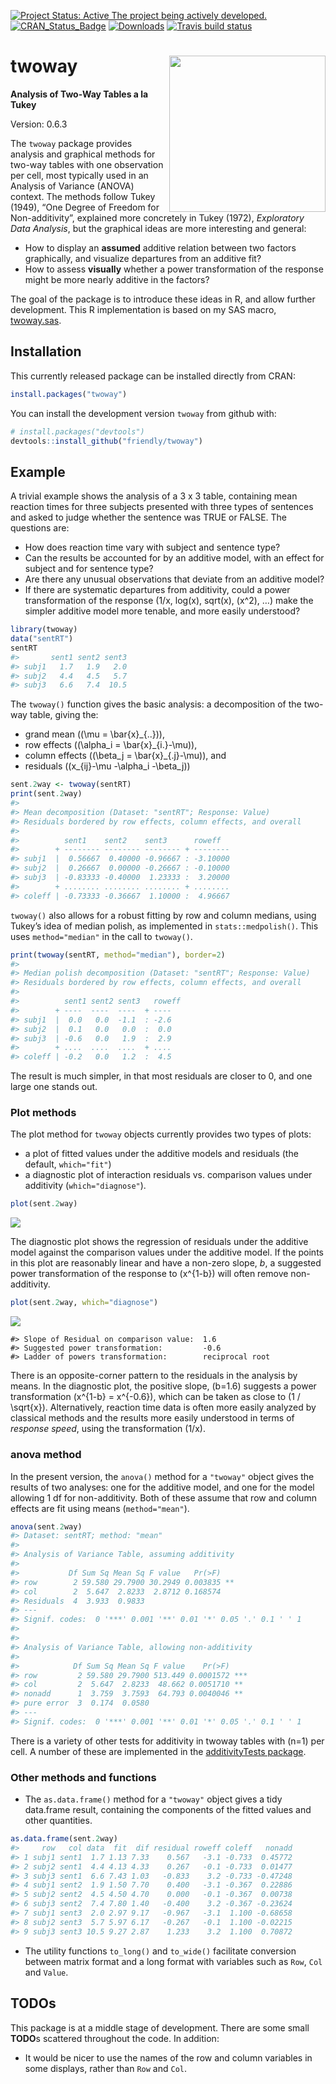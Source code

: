 
<!-- badges: start -->

[![Project Status: Active The project being actively
developed.](https://www.repostatus.org/badges/latest/active.svg)](https://www.repostatus.org/#active)
[![CRAN\_Status\_Badge](http://www.r-pkg.org/badges/version/twoway)](https://cran.r-project.org/package=twoway)
[![Downloads](http://cranlogs.r-pkg.org/badges/grand-total/twoway)](https://cran.r-project.org/package=twoway)
[![Travis build
status](https://travis-ci.org/friendly/twoway.svg?branch=master)](https://travis-ci.org/friendly/twoway)
<!-- badges: end -->

<!-- [![Licence](https://img.shields.io/badge/licence-GPL--3-blue.svg)](https://www.gnu.org/licenses/gpl-3.0.en.html) -->

<!-- README.md is generated from README.Rmd. Please edit that file -->

# twoway <img src="twoway-logo.png" align="right" height="250px" />

**Analysis of Two-Way Tables a la Tukey**

Version: 0.6.3

The `twoway` package provides analysis and graphical methods for two-way
tables with one observation per cell, most typically used in an Analysis
of Variance (ANOVA) context. The methods follow Tukey (1949), “One
Degree of Freedom for Non-additivity”, explained more concretely in
Tukey (1972), *Exploratory Data Analysis*, but the graphical ideas are
more interesting and general:

  - How to display an **assumed** additive relation between two factors
    graphically, and visualize departures from an additive fit?
  - How to assess **visually** whether a power transformation of the
    response might be more nearly additive in the factors?

The goal of the package is to introduce these ideas in R, and allow
further development. This R implementation is based on my SAS macro,
[twoway.sas](http://www.datavis.ca/sasmac/twoway.html).

## Installation

This currently released package can be installed directly from CRAN:

``` r
install.packages("twoway")
```

You can install the development version `twoway` from github with:

``` r
# install.packages("devtools")
devtools::install_github("friendly/twoway")
```

## Example

A trivial example shows the analysis of a 3 x 3 table, containing mean
reaction times for three subjects presented with three types of
sentences and asked to judge whether the sentence was TRUE or FALSE. The
questions are:

  - How does reaction time vary with subject and sentence type?
  - Can the results be accounted for by an additive model, with an
    effect for subject and for sentence type?
  - Are there any unusual observations that deviate from an additive
    model?
  - If there are systematic departures from additivity, could a power
    transformation of the response (1/x, log(x), sqrt(x), \(x^2\), …)
    make the simpler additive model more tenable, and more easily
    understood?

<!-- end list -->

``` r
library(twoway)
data("sentRT")
sentRT
#>       sent1 sent2 sent3
#> subj1   1.7   1.9   2.0
#> subj2   4.4   4.5   5.7
#> subj3   6.6   7.4  10.5
```

The `twoway()` function gives the basic analysis: a decomposition of the
two-way table, giving the:

  - grand mean (\(\mu = \bar{x}_{..}\)),
  - row effects (\(\alpha_i = \bar{x}_{i.}-\mu\)),
  - column effects (\(\beta_j = \bar{x}_{.j}-\mu\)), and
  - residuals (\(x_{ij}-\mu -\alpha_i -\beta_j\))

<!-- end list -->

``` r
sent.2way <- twoway(sentRT)
print(sent.2way)
#> 
#> Mean decomposition (Dataset: "sentRT"; Response: Value)
#> Residuals bordered by row effects, column effects, and overall
#> 
#>          sent1    sent2    sent3      roweff  
#>        + -------- -------- -------- + --------
#> subj1  |  0.56667  0.40000 -0.96667 : -3.10000
#> subj2  |  0.26667  0.00000 -0.26667 : -0.10000
#> subj3  | -0.83333 -0.40000  1.23333 :  3.20000
#>        + ........ ........ ........ + ........
#> coleff | -0.73333 -0.36667  1.10000 :  4.96667
```

`twoway()` also allows for a robust fitting by row and column medians,
using Tukey’s idea of median polish, as implemented in
`stats::medpolish()`. This uses `method="median"` in the call to
`twoway()`.

``` r
print(twoway(sentRT, method="median"), border=2)
#> 
#> Median polish decomposition (Dataset: "sentRT"; Response: Value)
#> Residuals bordered by row effects, column effects, and overall
#> 
#>          sent1 sent2 sent3   roweff
#>        + ----  ----  ----  + ----  
#> subj1  |  0.0   0.0  -1.1  : -2.6  
#> subj2  |  0.1   0.0   0.0  :  0.0  
#> subj3  | -0.6   0.0   1.9  :  2.9  
#>        + ....  ....  ....  + ....  
#> coleff | -0.2   0.0   1.2  :  4.5
```

The result is much simpler, in that most residuals are closer to 0, and
one large one stands out.

### Plot methods

The plot method for `twoway` objects currently provides two types of
plots:

  - a plot of fitted values under the additive models and residuals (the
    default, `which="fit"`)
  - a diagnostic plot of interaction residuals vs. comparison values
    under additivity (`which="diagnose"`).

<!-- end list -->

``` r
plot(sent.2way)
```

![](README-ex1-plot-1.png)<!-- -->

The diagnostic plot shows the regression of residuals under the additive
model against the comparison values under the additive model. If the
points in this plot are reasonably linear and have a non-zero slope,
*b*, a suggested power transformation of the response to \(x^{1-b}\)
will often remove non-additivity.

``` r
plot(sent.2way, which="diagnose")
```

![](README-ex1-plot2-1.png)<!-- -->

    #> Slope of Residual on comparison value:  1.6 
    #> Suggested power transformation:         -0.6 
    #> Ladder of powers transformation:        reciprocal root

There is an opposite-corner pattern to the residuals in the analysis by
means. In the diagnostic plot, the positive slope, \(b=1.6\) suggests a
power transformation \(x^{1-b} = x^{-0.6}\), which can be taken as close
to \(1 / \sqrt{x}\). Alternatively, reaction time data is often more
easily analyzed by classical methods and the results more easily
understood in terms of *response speed*, using the transformation
\(1/x\).

### anova method

In the present version, the `anova()` method for a `"twoway"` object
gives the results of two analyses: one for the additive model, and one
for the model allowing 1 df for non-additivity. Both of these assume
that row and column effects are fit using means (`method="mean"`).

``` r
anova(sent.2way)
#> Dataset: sentRT; method: "mean"
#> 
#> Analysis of Variance Table, assuming additivity
#> 
#>           Df Sum Sq Mean Sq F value   Pr(>F)   
#> row        2 59.580 29.7900 30.2949 0.003835 **
#> col        2  5.647  2.8233  2.8712 0.168574   
#> Residuals  4  3.933  0.9833                    
#> ---
#> Signif. codes:  0 '***' 0.001 '**' 0.01 '*' 0.05 '.' 0.1 ' ' 1
#> 
#> 
#> Analysis of Variance Table, allowing non-additivity
#> 
#>            Df Sum Sq Mean Sq F value    Pr(>F)    
#> row         2 59.580 29.7900 513.449 0.0001572 ***
#> col         2  5.647  2.8233  48.662 0.0051710 ** 
#> nonadd      1  3.759  3.7593  64.793 0.0040046 ** 
#> pure error  3  0.174  0.0580                      
#> ---
#> Signif. codes:  0 '***' 0.001 '**' 0.01 '*' 0.05 '.' 0.1 ' ' 1
```

There is a variety of other tests for additivity in twoway tables with
\(n=1\) per cell. A number of these are implemented in the
[additivityTests
package](https://cran.r-project.org/package=additivityTests).

### Other methods and functions

  - The `as.data.frame()` method for a `"twoway"` object gives a tidy
    data.frame result, containing the components of the fitted values
    and other quantities.

<!-- end list -->

``` r
as.data.frame(sent.2way)
#>     row   col data  fit  dif residual roweff coleff   nonadd
#> 1 subj1 sent1  1.7 1.13 7.33    0.567   -3.1 -0.733  0.45772
#> 2 subj2 sent1  4.4 4.13 4.33    0.267   -0.1 -0.733  0.01477
#> 3 subj3 sent1  6.6 7.43 1.03   -0.833    3.2 -0.733 -0.47248
#> 4 subj1 sent2  1.9 1.50 7.70    0.400   -3.1 -0.367  0.22886
#> 5 subj2 sent2  4.5 4.50 4.70    0.000   -0.1 -0.367  0.00738
#> 6 subj3 sent2  7.4 7.80 1.40   -0.400    3.2 -0.367 -0.23624
#> 7 subj1 sent3  2.0 2.97 9.17   -0.967   -3.1  1.100 -0.68658
#> 8 subj2 sent3  5.7 5.97 6.17   -0.267   -0.1  1.100 -0.02215
#> 9 subj3 sent3 10.5 9.27 2.87    1.233    3.2  1.100  0.70872
```

  - The utility functions `to_long()` and `to_wide()` facilitate
    conversion between matrix format and a long format with variables
    such as `Row`, `Col` and `Value`.

## TODOs

This package is at a middle stage of development. There are some small
**TODO**s scattered throughout the code. In addition:

<!-- * Implement a proper `anova.twoway()` method, giving a comprehensive analysis of variance table, including the Tukey 1 df test for non-additivity. The present version is just an initial sketch. -->

<!-- * Create a formula method for a `data.frame` with columns like `row, col, value` as might be used in `twoway(value ~ row + col, data=)`. -->

  - It would be nicer to use the names of the row and column variables
    in some displays, rather than `Row` and `Col`.
